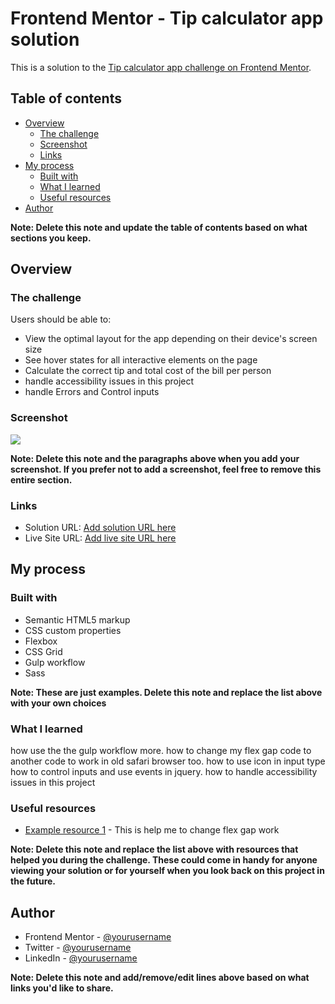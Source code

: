 # Frontend Mentor - Tip calculator app solution

This is a solution to the [Tip calculator app challenge on Frontend Mentor](https://www.frontendmentor.io/challenges/tip-calculator-app-ugJNGbJUX).

## Table of contents

- [Overview](#overview)
  - [The challenge](#the-challenge)
  - [Screenshot](#screenshot)
  - [Links](#links)
- [My process](#my-process)
  - [Built with](#built-with)
  - [What I learned](#what-i-learned)
  - [Useful resources](#useful-resources)
- [Author](#author)

**Note: Delete this note and update the table of contents based on what sections you keep.**

## Overview

### The challenge

Users should be able to:

- View the optimal layout for the app depending on their device's screen size
- See hover states for all interactive elements on the page
- Calculate the correct tip and total cost of the bill per person
- handle accessibility issues in this project
- handle Errors and Control inputs

### Screenshot

![](./screenshot.jpg)

**Note: Delete this note and the paragraphs above when you add your screenshot. If you prefer not to add a screenshot, feel free to remove this entire section.**

### Links

- Solution URL: [Add solution URL here](https://www.frontendmentor.io/solutions/tip-calculator-rkdoPIZ45)
- Live Site URL: [Add live site URL here](https://parhambrg.github.io/fem-tip-calculator-app/)

## My process

### Built with

- Semantic HTML5 markup
- CSS custom properties
- Flexbox
- CSS Grid
- Gulp workflow
- Sass

**Note: These are just examples. Delete this note and replace the list above with your own choices**

### What I learned

how use the the gulp workflow more.
how to change my flex gap code to another code to work in old safari browser too.
how to use icon in input type
how to control inputs and use events in jquery.
how to handle accessibility issues in this project

### Useful resources

- [Example resource 1](https://www.youtube.com/watch?v=VvqyUUROmJw) - This is help me to change flex gap work

**Note: Delete this note and replace the list above with resources that helped you during the challenge. These could come in handy for anyone viewing your solution or for yourself when you look back on this project in the future.**

## Author

- Frontend Mentor - [@yourusername](https://www.frontendmentor.io/profile/ParhamBRG)
- Twitter - [@yourusername](https://twitter.com/PBarzegaran)
- LinkedIn - [@yourusername](https://www.linkedin.com/in/parham-barzegaran-468778210)

**Note: Delete this note and add/remove/edit lines above based on what links you'd like to share.**
